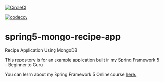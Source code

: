 [![CircleCI](https://circleci.com/gh/dzheleznyakov/spring5-mongo-recipe-app.svg?style=svg)](https://circleci.com/gh/dzheleznyakokov/spring5-mongo-recipe-app)

[![codecov](https://codecov.io/gh/dzheleznyakov/spring5-mongo-recipe-app/branch/master/graph/badge.svg)](https://codecov.io/gh/dzheleznyakov/spring5-mongo-recipe-app)

# spring5-mongo-recipe-app
Recipe Application Using MongoDB

This repository is for an example application built in my Spring Framework 5 - Beginner to Guru

You can learn about my Spring Framework 5 Online course [here.](http://courses.springframework.guru/p/spring-framework-5-begginer-to-guru/?product_id=363173)
